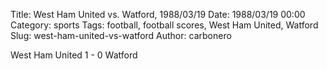 Title: West Ham United vs. Watford, 1988/03/19
Date: 1988/03/19 00:00
Category: sports
Tags: football, football scores, West Ham United, Watford
Slug: west-ham-united-vs-watford
Author: carbonero


West Ham United 1 - 0 Watford
